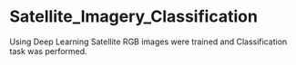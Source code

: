 # Satellite_Imagery_Classification
Using Deep Learning Satellite RGB images were trained and Classification task was performed. 
